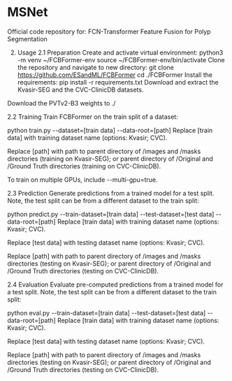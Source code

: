 # MSNet
Official code repository for: FCN-Transformer Feature Fusion for Polyp Segmentation

2. Usage
2.1 Preparation
Create and activate virtual environment:
python3 -m venv ~/FCBFormer-env
source ~/FCBFormer-env/bin/activate
Clone the repository and navigate to new directory:
git clone https://github.com/ESandML/FCBFormer
cd ./FCBFormer
Install the requirements:
pip install -r requirements.txt
Download and extract the Kvasir-SEG and the CVC-ClinicDB datasets.

Download the PVTv2-B3 weights to ./

2.2 Training
Train FCBFormer on the train split of a dataset:

python train.py --dataset=[train data] --data-root=[path]
Replace [train data] with training dataset name (options: Kvasir; CVC).

Replace [path] with path to parent directory of /images and /masks directories (training on Kvasir-SEG); or parent directory of /Original and /Ground Truth directories (training on CVC-ClinicDB).

To train on multiple GPUs, include --multi-gpu=true.

2.3 Prediction
Generate predictions from a trained model for a test split. Note, the test split can be from a different dataset to the train split:

python predict.py --train-dataset=[train data] --test-dataset=[test data] --data-root=[path]
Replace [train data] with training dataset name (options: Kvasir; CVC).

Replace [test data] with testing dataset name (options: Kvasir; CVC).

Replace [path] with path to parent directory of /images and /masks directories (testing on Kvasir-SEG); or parent directory of /Original and /Ground Truth directories (testing on CVC-ClinicDB).

2.4 Evaluation
Evaluate pre-computed predictions from a trained model for a test split. Note, the test split can be from a different dataset to the train split:

python eval.py --train-dataset=[train data] --test-dataset=[test data] --data-root=[path]
Replace [train data] with training dataset name (options: Kvasir; CVC).

Replace [test data] with testing dataset name (options: Kvasir; CVC).

Replace [path] with path to parent directory of /images and /masks directories (testing on Kvasir-SEG); or parent directory of /Original and /Ground Truth directories (testing on CVC-ClinicDB).
